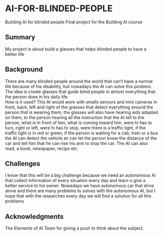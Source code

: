 # AI-FOR-BLINDED-PEOPLE
 Building AI for blinded people
Final project for the Building AI course
  
## Summary
My project is about build a glasses that helps blinded people to have a better life 

## Background
There are many blinded people around the world that can’t have a normal life because of his disability, but nowadays the AI can solve this problem. The idea is create glasses that guide blind people in almost everything that the person does in his daily life.  
How is it used?
This AI would work with smalls sensors and mini cameras in front, back, left and right of the grasses that detect everything around the person that is wearing them, the glasses will also have hearing aids adapted on them, to the person hearing all the instruction that the AI tell to the person, what is in front of him, what is coming  toward him, were hi has to turn, right or left, were hi has to stop, were there is a traffic light, if the traffic light is in red or green, if the person is waiting for a cab, train or a bus the AI can detect the vehicle an can let the person know the distance of the car and tell him that he can rise his arm to stop the car. The AI can also read, a book, newspaper, recipe etc. 

## Challenges
I know that this will be a big challenge because we need an autonomous AI that collect information of every situation every day and learn o give a better service to his owner.
Nowadays we have autonomous car that drive alone and there are many problems to solves with the autonomous AI, but I hope that with the researches every day we will find a solution for all this problems

## Acknowledgments
The Elements of AI Team for giving a push to think about the subject.


